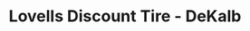 ---
title: "Lovells Discount Tire - DeKalb"
url: /dekalb/lovells-discount-tire-dekalb/
shop: Reifen
---